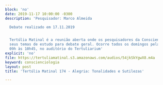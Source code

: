```yaml
---
block: 'no'
date: 2019-11-17 10:00:00 -0300
description: 'Pesquisador: Marco Almeida

  Debate realizado em 17.11.2019


  Tertúlia Matinal é a reunião aberta onde os pesquisadores da Conscienciologia apresentam
  seus temas de estudo para debate geral. Ocorre todos os domingos pela manhã, das
  09h às 10h45, no auditório do Tertuliarium'
explicit: 'no'
file: https://tertuliamatinal.s3.amazonaws.com/audios/54jkSkYgwX8.m4a
keyword: conscienciologia
layout: post
title: 'Tertúlia Matinal 174 - Alegria: Tonalidades e Sutilezas'

---
```


